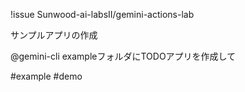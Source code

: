 !issue Sunwood-ai-labsII/gemini-actions-lab

サンプルアプリの作成

@gemini-cli exampleフォルダにTODOアプリを作成して

#example #demo

